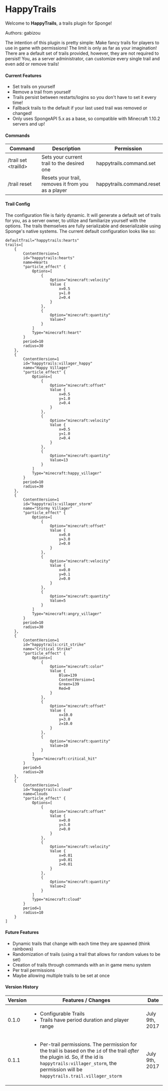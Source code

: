 # HappyTrails

Welcome to **HappyTrails**, a trails plugin for Sponge!

Authors: gabizou

The intention of this plugin is pretty simple: Make fancy trails for 
players to use in game with permissions! The limit is only as far as your
imagination! There are a default set of trails provided, however, they
are not required to persist! You, as a server administrator, can customize
every single trail and even add or remove trails!

#### Current Features
- Set trails on yourself
- Remove a trail from yourself
- Trails persist between restarts/logins so you don't have to set it every time!
- Fallback trails to the default if your last used trail was removed or changed!
- Only uses SpongeAPI 5.x as a base, so compatible with Minecraft 1.10.2 servers and up!

#### Commands

Command | Description | Permission
--------| ------------| ----------
/trail set \<trailId> | Sets your current trail to the desired one | happytrails.command.set
/trail reset | Resets your trail, removes it from you as a player | happytrails.command.reset

#### Trail Config

The configuration file is fairly dynamic. It will generate a default set of
trails for you, as a server owner, to utilize and familiarize yourself with the
options. The trails themselves are fully serializable and deserializable
using Sponge's native systems. The current default configuration looks like so:
```hocon
defaultTrail="happytrails:hearts"
trails=[
    {
        ContentVersion=1
        id="happytrails:hearts"
        name=Hearts
        "particle_effect" {
            Options=[
                {
                    Option="minecraft:velocity"
                    Value {
                        x=0.5
                        y=1.0
                        z=0.4
                    }
                },
                {
                    Option="minecraft:quantity"
                    Value=7
                }
            ]
            Type="minecraft:heart"
        }
        period=10
        radius=30
    },
    {
        ContentVersion=1
        id="happytrails:villager_happy"
        name="Happy Villager"
        "particle_effect" {
            Options=[
                {
                    Option="minecraft:offset"
                    Value {
                        x=0.5
                        y=1.0
                        z=0.4
                    }
                },
                {
                    Option="minecraft:velocity"
                    Value {
                        x=0.5
                        y=1.0
                        z=0.4
                    }
                },
                {
                    Option="minecraft:quantity"
                    Value=13
                }
            ]
            Type="minecraft:happy_villager"
        }
        period=10
        radius=30
    },
    {
        ContentVersion=1
        id="happytrails:villager_storm"
        name="Stormy Villager"
        "particle_effect" {
            Options=[
                {
                    Option="minecraft:offset"
                    Value {
                        x=0.0
                        y=3.0
                        z=0.0
                    }
                },
                {
                    Option="minecraft:velocity"
                    Value {
                        x=0.0
                        y=0.1
                        z=0.0
                    }
                },
                {
                    Option="minecraft:quantity"
                    Value=5
                }
            ]
            Type="minecraft:angry_villager"
        }
        period=10
        radius=30
    },
    {
        ContentVersion=1
        id="happytrails:crit_strike"
        name="Critical Strike"
        "particle_effect" {
            Options=[
                {
                    Option="minecraft:color"
                    Value {
                        Blue=139
                        ContentVersion=1
                        Green=139
                        Red=0
                    }
                },
                {
                    Option="minecraft:offset"
                    Value {
                        x=10.0
                        y=3.0
                        z=10.0
                    }
                },
                {
                    Option="minecraft:quantity"
                    Value=10
                }
            ]
            Type="minecraft:critical_hit"
        }
        period=5
        radius=20
    },
    {
        ContentVersion=1
        id="happytrails:cloud"
        name=Clouds
        "particle_effect" {
            Options=[
                {
                    Option="minecraft:offset"
                    Value {
                        x=0.0
                        y=3.0
                        z=0.0
                    }
                },
                {
                    Option="minecraft:velocity"
                    Value {
                        x=0.01
                        y=0.01
                        z=0.01
                    }
                },
                {
                    Option="minecraft:quantity"
                    Value=2
                }
            ]
            Type="minecraft:cloud"
        }
        period=1
        radius=10
    }
]

```

#### Future Features
- Dynamic trails that change with each time they are spawned (think rainbows)
- Randomization of trails (using a trail that allows for random values to be set)
- Creation of trails through commands with an in game menu system
- Per trail permissions
- Maybe allowing multiple trails to be set at once

#### Version History


Version | Features / Changes | Date
--------|--------------------|-------
0.1.0 | <ul><li>Configurable Trails</li><li>Trails have period duration and player range</li></ul> | July 9th, 2017
0.1.1 | <ul><li>Per-trail permissions. The permission for the trail is based on the `id` of the trail *after* the plugin id. So, if the id is `happytrails:villager_storm`, the permission will be `happytrails.trail.villager_storm` | July 9th, 2017
